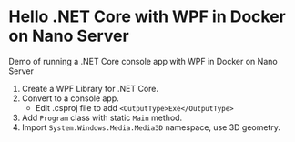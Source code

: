 # Hello .NET Core with WPF in Docker on Nano Server

Demo of running a .NET Core console app with WPF in Docker on Nano Server

1. Create a WPF Library for .NET Core.
2. Convert to a console app.
   - Edit .csproj file to add `<OutputType>Exe</OutputType>`
3. Add `Program` class with static `Main` method.
4. Import `System.Windows.Media.Media3D` namespace, use 3D geometry.

